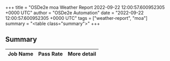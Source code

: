+++
title = "OSDe2e moa Weather Report 2022-09-22 12:00:57.600952305 +0000 UTC"
author = "OSDe2e Automation"
date = "2022-09-22 12:00:57.600952305 +0000 UTC"
tags = ["weather-report", "moa"]
summary = "<table class=\"summary\"></table>"
+++
## Summary

| Job Name | Pass Rate | More detail |
|----------|-----------|-------------|





